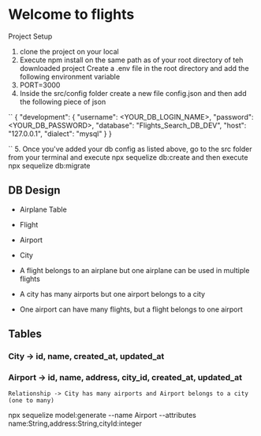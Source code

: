 # Welcome to flights 


Project Setup
1. clone the project on your local
2. Execute npm install on the same path as of your root directory of teh downloaded project
Create a .env file in the root directory and add the following environment variable
3. PORT=3000
4. Inside the src/config folder create a new file config.json and then add the following piece of json

``
{
  "development": {
    "username": <YOUR_DB_LOGIN_NAME>,
    "password": <YOUR_DB_PASSWORD>,
    "database": "Flights_Search_DB_DEV",
    "host": "127.0.0.1",
    "dialect": "mysql"
  }
}

``
5. Once you've added your db config as listed above, go to the src folder from your terminal and execute npx sequelize db:create and then execute
npx sequelize db:migrate



## DB Design
  - Airplane Table
  - Flight
  - Airport
  - City 

  - A flight belongs to an airplane but one airplane can be used in multiple flights
  - A city has many airports but one airport belongs to a city
  - One airport can have many flights, but a flight belongs to one airport


  
## Tables

### City -> id, name, created_at, updated_at
### Airport -> id, name, address, city_id, created_at, updated_at
    Relationship -> City has many airports and Airport belongs to a city (one to many)
npx sequelize model:generate --name Airport --attributes name:String,address:String,cityId:integer
